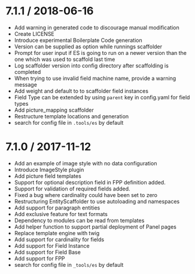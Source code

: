 7.1.1 / 2018-06-16
==================

  * Add warning in generated code to discourage manual modification
  * Create LICENSE
  * Introduce experimental Boilerplate Code generation
  * Version can be supplied as option while runnings scaffolder
  * Prompt for user input if ES is going to run on a newer version than the one which was used to scaffold last time
  * Log scaffolder version into config directory after scaffolding is completed
  * When trying to use invalid field machine name, provide a warning message
  * Add weight and default to to scaffolder field instances
  * Field Type can be extended by using `parent` key in config.yaml for field types
  * Add picture_mapping scaffolder
  * Restructure template locations and generation
  * search for config file in `.tools/es` by default

7.1.0 / 2017-11-12
==================

  * Add an example of image style with no data configuration
  * Introduce ImageStyle plugin
  * Add picture field templates
  * Support for optional description field in FPP definition added.
  * Support for validation of required fields added.
  * Fixed a bug where cardinality could have been set to zero
  * Restructuring EntityScaffolder to use autoloading and namespaces
  * Add support for paragraph entities
  * Add exclusive feature for text formats
  * Dependency to modules can be read from templates
  * Add helper function to support partial deployment of Panel pages
  * Replace template engine with twig
  * Add support for cardinality for fields
  * Add support for Field Instance
  * Add support for Field Base
  * Add support for FPP
  * search for config file in `_tools/es` by default
